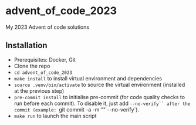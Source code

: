 # advent_of_code_2023
My 2023 Advent of code solutions

## Installation
- Prerequisites: Docker, Git
- Clone the repo
- `cd advent_of_code_2023`
- `make install` to install virtual environment and dependencies
- `source .venv/bin/activate` to source the virtual environment (installed at the previous step)
- `pre-commit install` to initialise pre-commit (for code quality checks to run before each commit). To disable it, just add `--no-verify`` after the commit (example: `git commit -a -m "<commit-message>" --no-verify`).
- `make run` to launch the main script
